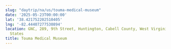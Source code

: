```yaml
---
slug: "daytrip/na/us/touma-medical-museum"
date: '2025-05-23T00:00:00'
lat: '38.421752202510405'
lng: '-82.44407277530894'
location: GNC, 289, 9th Street, Huntington, Cabell County, West Virginia, 25701, United
  States
title: Touma Medical Museum
---
```




